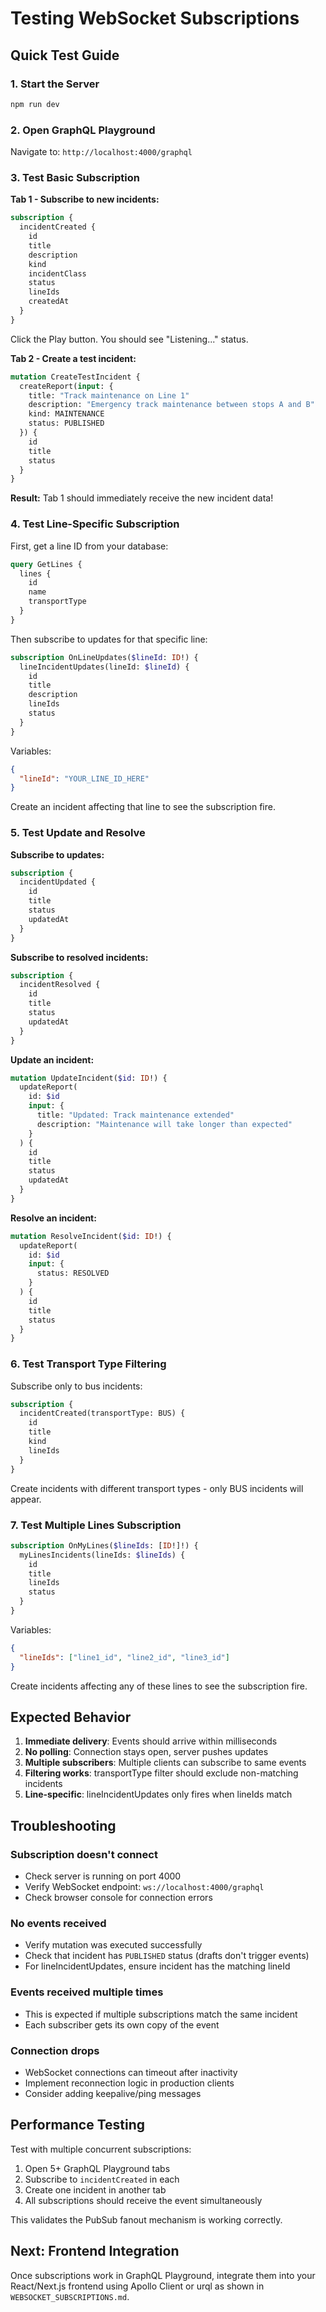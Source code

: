 # Testing WebSocket Subscriptions

## Quick Test Guide

### 1. Start the Server
```bash
npm run dev
```

### 2. Open GraphQL Playground
Navigate to: `http://localhost:4000/graphql`

### 3. Test Basic Subscription

**Tab 1 - Subscribe to new incidents:**
```graphql
subscription {
  incidentCreated {
    id
    title
    description
    kind
    incidentClass
    status
    lineIds
    createdAt
  }
}
```

Click the Play button. You should see "Listening..." status.

**Tab 2 - Create a test incident:**
```graphql
mutation CreateTestIncident {
  createReport(input: {
    title: "Track maintenance on Line 1"
    description: "Emergency track maintenance between stops A and B"
    kind: MAINTENANCE
    status: PUBLISHED
  }) {
    id
    title
    status
  }
}
```

**Result:** Tab 1 should immediately receive the new incident data!

### 4. Test Line-Specific Subscription

First, get a line ID from your database:

```graphql
query GetLines {
  lines {
    id
    name
    transportType
  }
}
```

Then subscribe to updates for that specific line:

```graphql
subscription OnLineUpdates($lineId: ID!) {
  lineIncidentUpdates(lineId: $lineId) {
    id
    title
    description
    lineIds
    status
  }
}
```

Variables:
```json
{
  "lineId": "YOUR_LINE_ID_HERE"
}
```

Create an incident affecting that line to see the subscription fire.

### 5. Test Update and Resolve

**Subscribe to updates:**
```graphql
subscription {
  incidentUpdated {
    id
    title
    status
    updatedAt
  }
}
```

**Subscribe to resolved incidents:**
```graphql
subscription {
  incidentResolved {
    id
    title
    status
    updatedAt
  }
}
```

**Update an incident:**
```graphql
mutation UpdateIncident($id: ID!) {
  updateReport(
    id: $id
    input: {
      title: "Updated: Track maintenance extended"
      description: "Maintenance will take longer than expected"
    }
  ) {
    id
    title
    status
    updatedAt
  }
}
```

**Resolve an incident:**
```graphql
mutation ResolveIncident($id: ID!) {
  updateReport(
    id: $id
    input: {
      status: RESOLVED
    }
  ) {
    id
    title
    status
  }
}
```

### 6. Test Transport Type Filtering

Subscribe only to bus incidents:

```graphql
subscription {
  incidentCreated(transportType: BUS) {
    id
    title
    kind
    lineIds
  }
}
```

Create incidents with different transport types - only BUS incidents will appear.

### 7. Test Multiple Lines Subscription

```graphql
subscription OnMyLines($lineIds: [ID!]!) {
  myLinesIncidents(lineIds: $lineIds) {
    id
    title
    lineIds
    status
  }
}
```

Variables:
```json
{
  "lineIds": ["line1_id", "line2_id", "line3_id"]
}
```

Create incidents affecting any of these lines to see the subscription fire.

## Expected Behavior

1. **Immediate delivery**: Events should arrive within milliseconds
2. **No polling**: Connection stays open, server pushes updates
3. **Multiple subscribers**: Multiple clients can subscribe to same events
4. **Filtering works**: transportType filter should exclude non-matching incidents
5. **Line-specific**: lineIncidentUpdates only fires when lineIds match

## Troubleshooting

### Subscription doesn't connect
- Check server is running on port 4000
- Verify WebSocket endpoint: `ws://localhost:4000/graphql`
- Check browser console for connection errors

### No events received
- Verify mutation was executed successfully
- Check that incident has `PUBLISHED` status (drafts don't trigger events)
- For lineIncidentUpdates, ensure incident has the matching lineId

### Events received multiple times
- This is expected if multiple subscriptions match the same incident
- Each subscriber gets its own copy of the event

### Connection drops
- WebSocket connections can timeout after inactivity
- Implement reconnection logic in production clients
- Consider adding keepalive/ping messages

## Performance Testing

Test with multiple concurrent subscriptions:

1. Open 5+ GraphQL Playground tabs
2. Subscribe to `incidentCreated` in each
3. Create one incident in another tab
4. All subscriptions should receive the event simultaneously

This validates the PubSub fanout mechanism is working correctly.

## Next: Frontend Integration

Once subscriptions work in GraphQL Playground, integrate them into your React/Next.js frontend using Apollo Client or urql as shown in `WEBSOCKET_SUBSCRIPTIONS.md`.

